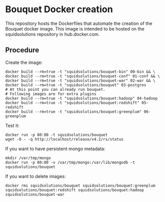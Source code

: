 Bouquet Docker creation
=======================================

This repository hosts the Dockerfiles that automate the creation of the Bouquet docker image.
This image is intended to be hosted on the squidsolutions repository in hub.docker.com.


Procedure
---------

Create the image:

```
docker build --rm=true -t "squidsolutions/bouquet-bin" 00-bin && \
docker build --rm=true -t "squidsolutions/bouquet-conf" 01-conf && \
docker build --rm=true -t "squidsolutions/bouquet-war" 02-war && \
docker build --rm=true -t "squidsolutions/bouquet" 03-postgres
# At this point you can already run bouquet.
# Following images are for extra plugins
docker build --rm=true -t "squidsolutions/bouquet:hadoop" 04-hadoop
docker build --rm=true -t "squidsolutions/bouquet:redshift" 05-redshift
docker build --rm=true -t "squidsolutions/bouquet:greenplum" 06-greenplum
```

Test it:

```
docker run -p 80:80 -t squidsolutions/bouquet
wget -O - -q http://localhost/release/v4.2/rs/status 
```

If you want to have persistent mongo metadata:

```
mkdir /var/tmp/mongo
docker run -p 80:80 -v /var/tmp/mongo:/var/lib/mongodb -t squidsolutions/bouquet
```
If you want to delete images:

```
docker rmi squidsolutions/bouquet squidsolutions/bouquet:greenplum squidsolutions/bouquet:redshift squidsolutions/bouquet:hadoop squidsolutions/bouquet-war
```

